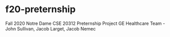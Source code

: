 # f20-preternship
Fall 2020 Notre Dame CSE 20312 Preternship Project
GE Healthcare Team - John Sullivan, Jacob Larget, Jacob Nemec

